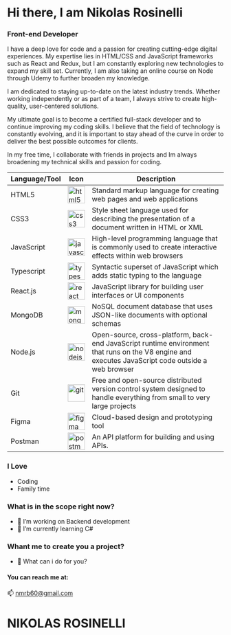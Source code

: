 # Hi there, I am Nikolas Rosinelli
### Front-end Developer
I have a deep love for code and a passion for creating cutting-edge digital experiences. My expertise lies in HTML/CSS and JavaScript frameworks such as React and Redux, but I am constantly exploring new technologies to expand my skill set. Currently, I am also taking an online course on Node through Udemy to further broaden my knowledge.

I am dedicated to staying up-to-date on the latest industry trends. Whether working independently or as part of a team, I always strive to create high-quality, user-centered solutions.

My ultimate goal is to become a certified full-stack developer and to continue improving my coding skills. I believe that the field of technology is constantly evolving, and it is important to stay ahead of the curve in order to deliver the best possible outcomes for clients.

In my free time, I collaborate with friends in projects and Im always broadening my technical skills and passion for coding.

|  Language/Tool  |  Icon  |  Description  |
| --- | --- | --- |
| HTML5 | <img src="https://cdn.jsdelivr.net/gh/devicons/devicon/icons/html5/html5-plain-wordmark.svg" alt="html5" width="40" height="40"/> </a> | Standard markup language for creating web pages and web applications |
| CSS3 | <img src="https://cdn.jsdelivr.net/gh/devicons/devicon/icons/css3/css3-plain-wordmark.svg" alt="css3" width="40" height="40"/> </a> | Style sheet language used for describing the presentation of a document written in HTML or XML |
| JavaScript | <img src="https://cdn.jsdelivr.net/gh/devicons/devicon/icons/javascript/javascript-original.svg" alt="javascript" width="40" height="40"/> </a> | High-level programming language that is commonly used to create interactive effects within web browsers |
| Typescript | <img src="https://cdn.jsdelivr.net/gh/devicons/devicon/icons/typescript/typescript-original.svg" alt="typescript" width="40" height="40"/> </a> | Syntactic superset of JavaScript which adds static typing to the language |
| React.js | <img src="https://cdn.jsdelivr.net/gh/devicons/devicon/icons/react/react-original-wordmark.svg" alt="react" width="40" height="40"/> </a> | JavaScript library for building user interfaces or UI components |
| MongoDB | <img src="https://cdn.jsdelivr.net/gh/devicons/devicon/icons/mongodb/mongodb-original.svg" alt="mongodb" width="40" height="40"/> </a> | NoSQL document database that uses JSON-like documents with optional schemas |
| Node.js | <img src="https://cdn.jsdelivr.net/gh/devicons/devicon/icons/nodejs/nodejs-original.svg" alt="nodejs" width="40" height="40"/> </a> | Open-source, cross-platform, back-end JavaScript runtime environment that runs on the V8 engine and executes JavaScript code outside a web browser |
| Git | <img src="https://cdn.jsdelivr.net/gh/devicons/devicon/icons/git/git-original.svg" alt="git" width="40" height="40"/> </a> | Free and open-source distributed version control system designed to handle everything from small to very large projects |
| Figma | <img src="https://cdn.jsdelivr.net/gh/devicons/devicon/icons/figma/figma-original.svg" alt="figma" width="40" height="40"/> </a> | Cloud-based design and prototyping tool |
| Postman |  <img src="https://www.vectorlogo.zone/logos/getpostman/getpostman-icon.svg" alt="postman" width="40" height="40"/> </a> | An API platform for building and using APIs.  |



### I Love
 - Coding
 - Family time
 
### What is in the scope right now?
- 🔭 I’m working on Backend development
- 🌱 I’m currently learning C#

### Whant me to create you a project?
- 💬 What can i do for you?


#### You can reach me at:

📫 nmrb60@gmail.com

# NIKOLAS ROSINELLI 
